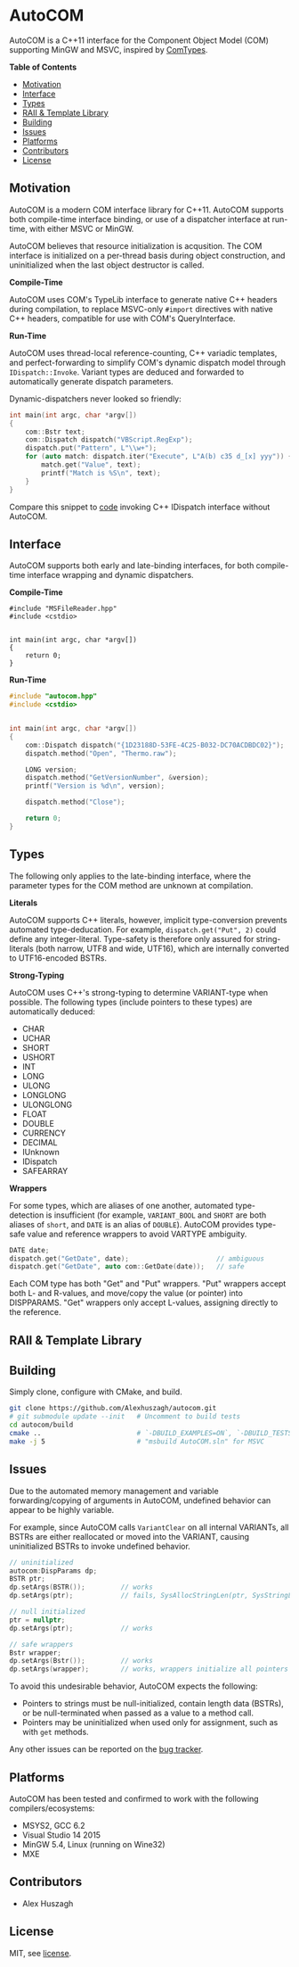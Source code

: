 
AutoCOM
=======

AutoCOM is a C++11 interface for the Component Object Model (COM) supporting MinGW and MSVC, inspired by [ComTypes](https://github.com/enthought/comtypes).

**Table of Contents**

- [Motivation](#motivation)
- [Interface](#interface)
- [Types](#types)
- [RAII & Template Library](#raii-&-template-library)
- [Building](#building)
- [Issues](#issues)
- [Platforms](#platforms)
- [Contributors](#contributors)
- [License](#license)

## Motivation

AutoCOM is a modern COM interface library for C++11. AutoCOM supports both compile-time interface binding, or use of a dispatcher interface at run-time, with either MSVC or MinGW.

AutoCOM believes that resource initialization is acqusition. The COM interface is initialized on a per-thread basis during object construction, and uninitialized when the last object destructor is called. 

**Compile-Time**

AutoCOM uses COM's TypeLib interface to generate native C++ headers during compilation, to replace MSVC-only `#import` directives with native C++ headers, compatible for use with COM's QueryInterface.

**Run-Time**

AutoCOM uses thread-local reference-counting, C++ variadic templates, and perfect-forwarding to simplify COM's dynamic dispatch model through `IDispatch::Invoke`. Variant types are deduced and forwarded to automatically generate dispatch parameters.

Dynamic-dispatchers never looked so friendly:

```cpp
int main(int argc, char *argv[])
{
    com::Bstr text;
    com::Dispatch dispatch("VBScript.RegExp");
    dispatch.put("Pattern", L"\\w+");
    for (auto match: dispatch.iter("Execute", L"A(b) c35 d_[x] yyy")) {
        match.get("Value", text);
        printf("Match is %S\n", text);
    }
}
```

Compare this snippet to [code](https://gist.github.com/Alexhuszagh/c231052cb6e51868215608305fe4e797) invoking C++ IDispatch interface without AutoCOM.

## Interface

AutoCOM supports both early and late-binding interfaces, for both compile-time interface wrapping and dynamic dispatchers.

**Compile-Time**

```
#include "MSFileReader.hpp"
#include <cstdio>


int main(int argc, char *argv[])
{
    return 0;
}
```

**Run-Time**

```cpp
#include "autocom.hpp"
#include <cstdio>


int main(int argc, char *argv[])
{
    com::Dispatch dispatch("{1D23188D-53FE-4C25-B032-DC70ACDBDC02}");
    dispatch.method("Open", "Thermo.raw");

    LONG version;
    dispatch.method("GetVersionNumber", &version);
    printf("Version is %d\n", version);

    dispatch.method("Close");

    return 0;
}
```

## Types

The following only applies to the late-binding interface, where the parameter types for the COM method are unknown at compilation.

**Literals**

AutoCOM supports C++ literals, however, implicit type-conversion prevents automated type-deducation. For example, `dispatch.get("Put", 2)` could define any integer-literal. Type-safety is therefore only assured for string-literals (both narrow, UTF8 and wide, UTF16), which are internally converted to UTF16-encoded BSTRs.

**Strong-Typing**

AutoCOM uses C++'s strong-typing to determine VARIANT-type when possible. The following types (include pointers to these types) are automatically deduced:

- CHAR
- UCHAR
- SHORT
- USHORT
- INT
- LONG
- ULONG
- LONGLONG
- ULONGLONG
- FLOAT
- DOUBLE
- CURRENCY
- DECIMAL
- IUnknown
- IDispatch
- SAFEARRAY

**Wrappers**

For some types, which are aliases of one another, automated type-detection is insufficient (for example, `VARIANT_BOOL` and `SHORT` are both aliases of `short`, and `DATE` is an alias of `DOUBLE`). AutoCOM provides type-safe value and reference wrappers to avoid VARTYPE ambiguity.

```cpp
DATE date;
dispatch.get("GetDate", date);                      // ambiguous
dispatch.get("GetDate", auto com::GetDate(date));   // safe
```

Each COM type has both "Get" and "Put" wrappers. "Put" wrappers accept both L- and R-values, and move/copy the value (or pointer) into DISPPARAMS. "Get" wrappers only accept L-values, assigning directly to the reference.

## RAII & Template Library



## Building

Simply clone, configure with CMake, and build.

```bash
git clone https://github.com/Alexhuszagh/autocom.git
# git submodule update --init   # Uncomment to build tests
cd autocom/build
cmake ..                        # `-DBUILD_EXAMPLES=ON`, `-DBUILD_TESTS=ON`
make -j 5                       # "msbuild AutoCOM.sln" for MSVC
```

## Issues

Due to the automated memory management and variable forwarding/copying of arguments in AutoCOM, undefined behavior can appear to be highly variable.

For example, since AutoCOM calls `VariantClear` on all internal VARIANTs, all BSTRs are either reallocated or moved into the VARIANT, causing uninitialized BSTRs to invoke undefined behavior.

```cpp
// uninitialized
autocom:DispParams dp;
BSTR ptr;
dp.setArgs(BSTR());         // works
dp.setArgs(ptr);            // fails, SysAllocStringLen(ptr, SysStringLen(ptr))

// null initialized
ptr = nullptr;
dp.setArgs(ptr);            // works

// safe wrappers
Bstr wrapper;
dp.setArgs(Bstr());         // works
dp.setArgs(wrapper);        // works, wrappers initialize all pointers
```

To avoid this undesirable behavior, AutoCOM expects the following:

- Pointers to strings must be null-initialized, contain length data (BSTRs), or be null-terminated when passed as a value to a method call.
- Pointers may be uninitialized when used only for assignment, such as with `get` methods.

Any other issues can be reported on the [bug tracker](https://github.com/Alexhuszagh/autocom/issues).

## Platforms

AutoCOM has been tested and confirmed to work with the following compilers/ecosystems:

- MSYS2, GCC 6.2
- Visual Studio 14 2015
- MinGW 5.4, Linux (running on Wine32)
- MXE

## Contributors

- Alex Huszagh

## License

MIT, see [license](LICENSE.md).
